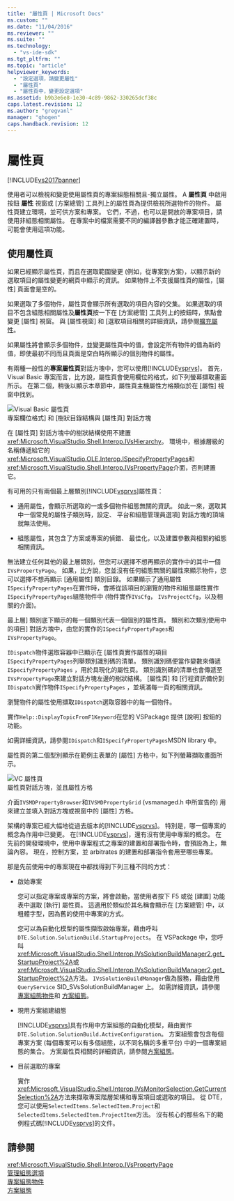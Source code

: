 ```yaml
---
title: "屬性頁 | Microsoft Docs"
ms.custom: ""
ms.date: "11/04/2016"
ms.reviewer: ""
ms.suite: ""
ms.technology: 
  - "vs-ide-sdk"
ms.tgt_pltfrm: ""
ms.topic: "article"
helpviewer_keywords: 
  - "設定選項，請變更屬性"
  - "屬性頁"
  - "屬性頁中，變更設定選項"
ms.assetid: b9b3e6e8-1e30-4c89-9862-330265dcf38c
caps.latest.revision: 12
ms.author: "gregvanl"
manager: "ghogen"
caps.handback.revision: 12
---
```

# 屬性頁
[!INCLUDE[vs2017banner](../../code-quality/includes/vs2017banner.md)]

使用者可以檢視和變更使用屬性頁的專案組態相關且\-獨立屬性。  A **屬性頁** 中啟用按鈕 **屬性** 視窗或 \[方案總管\] 工具列上的屬性頁為提供檢視所選物件的物件。  屬性頁建立環境，並可供方案和專案。  它們，不過，也可以是開放的專案項目，請使用非組態相關屬性。  在專案中的檔案需要不同的編譯器參數才能正確建置時，可能會使用這項功能。  
  
## 使用屬性頁  
 如果已經顯示屬性頁，而且在選取範圍變更 \(例如，從專案到方案\)，以顯示新的選取項目的屬性變更的網頁中顯示的資訊。  如果物件上不支援屬性頁的屬性，\[屬性\] 頁面會是空的。  
  
 如果選取了多個物件，屬性頁會顯示所有選取的項目內容的交集。  如果選取的項目不包含組態相關屬性及**屬性頁**按一下在 \[方案總管\] 工具列上的按鈕時，焦點會變更 \[屬性\] 視窗。  與 \[屬性視窗\] 和 \[選取項目相關的詳細資訊，請參閱[擴充屬性](../../extensibility/internals/extending-properties.md)。  
  
 如果屬性將會顯示多個物件，並變更屬性頁中的值，會設定所有物件的值為新的值，即使最初不同而且頁面是空白時所顯示的個別物件的屬性。  
  
 有兩種一般性的**專案屬性頁**對話方塊中，您可以使用[!INCLUDE[vsprvs](../../code-quality/includes/vsprvs_md.md)]。  首先，Visual Basic 專案而言，比方說，屬性頁會使用欄位的格式，如下列螢幕擷取畫面所示。  在第二個，稍後以顯示本章節中，屬性頁主機屬性方格類似於在 \[屬性\] 視窗中找到。  
  
 ![Visual Basic 屬性頁](~/extensibility/internals/media/vsvbproppages.gif "vsVBPropPages")  
專案欄位格式\] 和 \[樹狀目錄結構與 \[屬性頁\] 對話方塊  
  
 在 \[屬性頁\] 對話方塊中的樹狀結構使用不建置<xref:Microsoft.VisualStudio.Shell.Interop.IVsHierarchy>。  環境中，根據層級的名稱傳遞給它的<xref:Microsoft.VisualStudio.OLE.Interop.ISpecifyPropertyPages>和<xref:Microsoft.VisualStudio.Shell.Interop.IVsPropertyPage>介面，否則建置它。  
  
 有可用的只有兩個最上層類別[!INCLUDE[vsprvs](../../code-quality/includes/vsprvs_md.md)]屬性頁：  
  
-   通用屬性，會顯示所選取的一或多個物件組態無關的資訊。  如此一來，選取其中一個常見的屬性子類別時，設定、 平台和組態管理員選項\] 對話方塊的頂端就無法使用。  
  
-   組態屬性，其包含了方案或專案的偵錯、 最佳化，以及建置參數與相關的組態相關資訊。  
  
 無法建立任何其他的最上層類別，但您可以選擇不想再顯示的實作中的其中一個`IVsPropertyPage`。  如果，比方說，您並沒有任何組態無關的屬性來顯示物件，您可以選擇不想再顯示 \[通用屬性\] 類別目錄。  如果顯示了通用屬性`ISpecifyPropertyPages`在實作時，會將從該項目的瀏覽的物件和組態屬性實作`ISpecifyPropertyPages`組態物件中 \(物件實作`IVsCfg`， `IVsProjectCfg`，以及相關的介面\)。  
  
 最上層\] 類別底下顯示的每一個類別代表一個個別的屬性頁。  類別和次類別使用中的項目\] 對話方塊中，由您的實作的`ISpecifyPropertyPages`和`IVsPropertyPage`。  
  
 `IDispatch`物件選取容器中已顯示在 \[屬性頁實作屬性的項目`ISpecifyPropertyPages`列舉類別識別碼的清單。  類別識別碼便當作變數來傳遞`ISpecifyPropertyPages` ，用於具現化的屬性頁。  類別識別碼的清單也會傳遞至`IVsPropertyPage`來建立對話方塊左邊的樹狀結構。  \[屬性頁\] 和 \[行程資訊備份到`IDispatch`實作物件`ISpecifyPropertyPages` ，並填滿每一頁的相關資訊。  
  
 瀏覽物件的屬性使用擷取`IDispatch`選取容器中的每一個物件。  
  
 實作`Help::DisplayTopicFromF1Keyword`在您的 VSPackage 提供 \[說明\] 按鈕的功能。  
  
 如需詳細資訊，請參閱`IDispatch`和`ISpecifyPropertyPages`MSDN library 中。  
  
 屬性頁的第二個型別顯示在範例主表單的 \[屬性\] 方格中，如下列螢幕擷取畫面所示。  
  
 ![VC 屬性頁](~/extensibility/internals/media/vsvcproppages.gif "vsVCPropPages")  
屬性頁對話方塊，並且屬性方格  
  
 介面`IVSMDPropertyBrowser`和`IVSMDPropertyGrid` \(vsmanaged.h 中所宣告的\) 用來建立並填入對話方塊或視窗中的 \[屬性\] 方格。  
  
 架構的專案已經大幅地從過去版本的[!INCLUDE[vsprvs](../../code-quality/includes/vsprvs_md.md)]。  特別是，哪一個專案的概念為作用中已變更。  在[!INCLUDE[vsprvs](../../code-quality/includes/vsprvs_md.md)]，還有沒有使用中專案的概念。  在先前的開發環境中，使用中專案程式之專案的建置和部署指令時，會預設為上，無論內容。  現在，控制方案，並 arbitrates 的建置和部署指令套用至哪些專案。  
  
 那是先前使用中的專案現在中都找得到下列三種不同的方式：  
  
-   啟始專案  
  
     您可以指定專案或專案的方案，將會啟動，當使用者按下 F5 或從 \[建置\] 功能表中選取 \[執行\] 屬性頁。  這適用於類似於其名稱會顯示在 \[方案總管\] 中，以粗體字型，因為舊的使用中專案的方式。  
  
     您可以為自動化模型的屬性擷取啟始專案，藉由呼叫`DTE.Solution.SolutionBuild.StartupProjects`。  在 VSPackage 中，您呼叫<xref:Microsoft.VisualStudio.Shell.Interop.IVsSolutionBuildManager2.get_StartupProject%2A>或<xref:Microsoft.VisualStudio.Shell.Interop.IVsSolutionBuildManager2.get_StartupProject%2A>方法。  `IVsSolutionBuildManager`做為服務，藉由使用`QueryService` SID\_SVsSolutionBuildManager 上。  如需詳細資訊，請參閱 [專案組態物件](../../extensibility/internals/project-configuration-object.md)和 [方案組態](../../extensibility/internals/solution-configuration.md)。  
  
-   現用方案組建組態  
  
     [!INCLUDE[vsprvs](../../code-quality/includes/vsprvs_md.md)]具有作用中方案組態的自動化模型，藉由實作`DTE.Solution.SolutionBuild.ActiveConfiguration`。  方案組態會包含每個專案方案 \(每個專案可以有多個組態，以不同名稱的多重平台\) 中的一個專案組態的集合。  方案屬性頁相關的詳細資訊，請參閱[方案組態](../../extensibility/internals/solution-configuration.md)。  
  
-   目前選取的專案  
  
     實作<xref:Microsoft.VisualStudio.Shell.Interop.IVsMonitorSelection.GetCurrentSelection%2A>方法來擷取專案階層架構和專案項目或選取的項目。  從 DTE，您可以使用`SelectedItems.SelectedItem.Project`和`SelectedItems.SelectedItem.ProjectItem`方法。  沒有核心的那些名下的範例程式碼[!INCLUDE[vsprvs](../../code-quality/includes/vsprvs_md.md)]的文件。  
  
## 請參閱  
 <xref:Microsoft.VisualStudio.Shell.Interop.IVsPropertyPage>   
 [管理組態選項](../../extensibility/internals/managing-configuration-options.md)   
 [專案組態物件](../../extensibility/internals/project-configuration-object.md)   
 [方案組態](../../extensibility/internals/solution-configuration.md)
